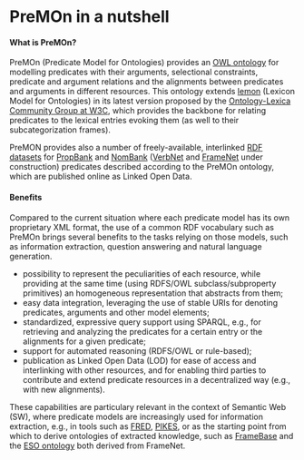 PreMOn in a nutshell
===

#### What is PreMOn?

PreMOn (Predicate Model for Ontologies) provides an [OWL ontology](ontology/core.html) for modelling predicates with their arguments, selectional constraints, predicate and argument relations and the alignments between predicates and arguments in different resources. This ontology extends [lemon](http://www.w3.org/community/ontolex/wiki/Final_Model_Specification) (Lexicon Model for Ontologies) in its latest version proposed by the [Ontology-Lexica Community Group at W3C](https://www.w3.org/community/ontolex/), which provides the backbone for relating predicates to the lexical entries evoking them (as well to their subcategorization frames).

PreMON provides also a number of freely-available, interlinked [RDF datasets](download.html) for [PropBank](https://verbs.colorado.edu/~mpalmer/projects/ace.html) and [NomBank](http://nlp.cs.nyu.edu/meyers/NomBank.html) ([VerbNet](https://verbs.colorado.edu/~mpalmer/projects/verbnet.html) and [FrameNet](https://framenet.icsi.berkeley.edu/fndrupal/) under construction) predicates described according to the PreMOn ontology, which are published online as Linked Open Data.


#### Benefits

Compared to the current situation where each predicate model has its own proprietary XML format, the use of a common RDF vocabulary such as PreMOn brings several benefits to the tasks relying on those models, such as information extraction, question answering and natural language generation.

  * possibility to represent the peculiarities of each resource, while providing at the same time (using RDFS/OWL subclass/subproperty primitives) an homogeneous representation that abstracts from them;
  * easy data integration, leveraging the use of stable URIs for denoting predicates, arguments and other model elements;
  * standardized, expressive query support using SPARQL, e.g., for retrieving and analyzing the predicates for a certain entry or the alignments for a given predicate;
  * support for automated reasoning (RDFS/OWL or rule-based);
  * publication as Linked Open Data (LOD) for ease of access and interlinking with other resources, and for enabling third parties to contribute and extend predicate resources in a decentralized way (e.g., with new alignments).

These capabilities are particulary relevant in the context of Semantic Web (SW), where predicate models are increasingly used for information extraction, e.g., in tools such as [FRED](http://stlab.istc.cnr.it/stlab/FRED), [PIKES](http://pikes.fbk.eu/), or as the starting point from which to derive ontologies of extracted knowledge, such as [FrameBase](http://framebase.org/) and the [ESO ontology](http://www.newsreader-project.eu/results/event-and-situation-ontology/) both derived from FrameNet.
